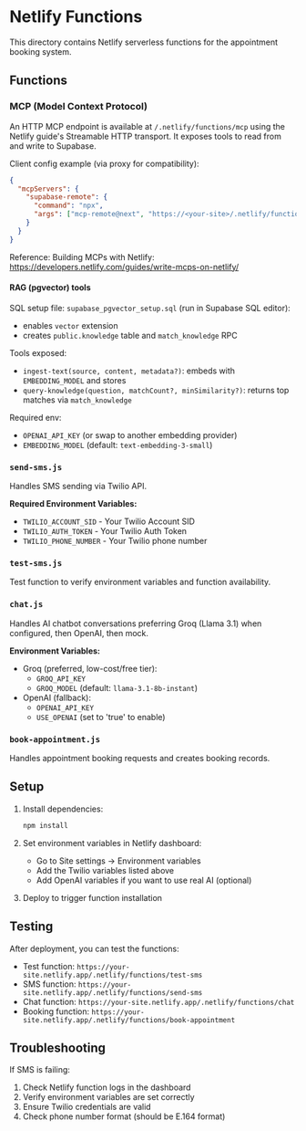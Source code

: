 # Netlify Functions

This directory contains Netlify serverless functions for the appointment booking system.

## Functions

### MCP (Model Context Protocol)

An HTTP MCP endpoint is available at `/.netlify/functions/mcp` using the Netlify guide's Streamable HTTP transport. It exposes tools to read from and write to Supabase.

Client config example (via proxy for compatibility):

```json
{
  "mcpServers": {
    "supabase-remote": {
      "command": "npx",
      "args": ["mcp-remote@next", "https://<your-site>/.netlify/functions/mcp"]
    }
  }
}
```

Reference: Building MCPs with Netlify: https://developers.netlify.com/guides/write-mcps-on-netlify/

#### RAG (pgvector) tools

SQL setup file: `supabase_pgvector_setup.sql` (run in Supabase SQL editor):
- enables `vector` extension
- creates `public.knowledge` table and `match_knowledge` RPC

Tools exposed:
- `ingest-text(source, content, metadata?)`: embeds with `EMBEDDING_MODEL` and stores
- `query-knowledge(question, matchCount?, minSimilarity?)`: returns top matches via `match_knowledge`

Required env:
- `OPENAI_API_KEY` (or swap to another embedding provider)
- `EMBEDDING_MODEL` (default: `text-embedding-3-small`)

### `send-sms.js`
Handles SMS sending via Twilio API.

**Required Environment Variables:**
- `TWILIO_ACCOUNT_SID` - Your Twilio Account SID
- `TWILIO_AUTH_TOKEN` - Your Twilio Auth Token
- `TWILIO_PHONE_NUMBER` - Your Twilio phone number

### `test-sms.js`
Test function to verify environment variables and function availability.

### `chat.js`
Handles AI chatbot conversations preferring Groq (Llama 3.1) when configured, then OpenAI, then mock.

**Environment Variables:**
- Groq (preferred, low-cost/free tier):
  - `GROQ_API_KEY`
  - `GROQ_MODEL` (default: `llama-3.1-8b-instant`)
- OpenAI (fallback):
  - `OPENAI_API_KEY`
  - `USE_OPENAI` (set to 'true' to enable)

### `book-appointment.js`
Handles appointment booking requests and creates booking records.

## Setup

1. Install dependencies:
   ```bash
   npm install
   ```

2. Set environment variables in Netlify dashboard:
   - Go to Site settings → Environment variables
   - Add the Twilio variables listed above
   - Add OpenAI variables if you want to use real AI (optional)

3. Deploy to trigger function installation

## Testing

After deployment, you can test the functions:

- Test function: `https://your-site.netlify.app/.netlify/functions/test-sms`
- SMS function: `https://your-site.netlify.app/.netlify/functions/send-sms`
- Chat function: `https://your-site.netlify.app/.netlify/functions/chat`
- Booking function: `https://your-site.netlify.app/.netlify/functions/book-appointment`

## Troubleshooting

If SMS is failing:

1. Check Netlify function logs in the dashboard
2. Verify environment variables are set correctly
3. Ensure Twilio credentials are valid
4. Check phone number format (should be E.164 format) 